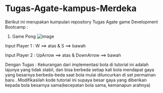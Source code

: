 # Tugas-Agate-kampus-Merdeka

Berikut ini merupakan kumpulan repository Tugas Agate game Development Bootcamp :
1. Game Pong
![image](https://user-images.githubusercontent.com/85096618/132325649-700ec797-3dc1-4959-a662-db1e5c171f84.png)

Input Player 1 : W ==> atas & S ==> bawah

Input Player 2 : UpArrow ==> atas & DownArrow ==> bawah

Dengan Tugas : Kekurangan dari implementasi bola di tutorial ini adalah lajunya yang tidak stabil, dan bisa berbeda setiap kali bola mendapat gaya yang besarnya berbeda-beda saat bola mulai diluncurkan di set permainan baru . Modifikasilah kode tutorial ini supaya besar gaya yang diberikan kepada bola besarnya sama(kecepatan bola sama, kemanapun arahnya)
